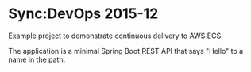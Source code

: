 # Sync:DevOps 2015-12

Example project to demonstrate continuous delivery to AWS ECS.

The application is a minimal Spring Boot REST API that says "Hello" to a name in the path.
